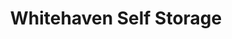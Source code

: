 ---
title: "Whitehaven Self Storage"
url: /grand-island/whitehaven-self-storage-whitehaven-road/
shop: storage rental
---